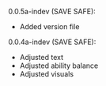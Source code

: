 0.0.5a-indev (SAVE SAFE):
- Added version file

0.0.4a-indev (SAVE SAFE):
- Adjusted text
- Adjusted ability balance
- Adjusted visuals